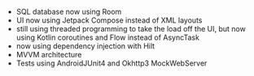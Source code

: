 
- SQL database now using Room
- UI now using Jetpack Compose instead of XML layouts
- still using threaded programming to take the load off the UI, but now using Kotlin coroutines and Flow instead of AsyncTask
- now using dependency injection with Hilt
- MVVM architecture
- Tests using AndroidJUnit4 and Okhttp3 MockWebServer



